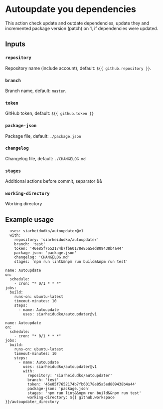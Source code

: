 # Autoupdate you dependencies

This action check update and outdate dependencies, update they and incremented package version (patch) on 1, if dependencies were updated.

## Inputs

### `repository`

Repository name (include account), default: `${{ github.repository }}`.

### `branch`

Branch name, default: `master`.

### `token`

GitHub token, default: `${{ github.token }}`

### `package-json`

Package file, default: `./package.json`

### `changelog`

Changelog file, default: `./CHANGELOG.md`

### `stages`

Additional actions before commit, separator &&

### `working-directory`

Working directory

## Example usage

```
  uses: siarheidudko/autoupdater@v1
  with:
    repository: 'siarheidudko/autoupdater'
    branch: 'test'
    token: '46e85f7652174b7fb60178e85a5ed809438b4a44'
    package-json: 'package.json'
    changelog: 'CHANGELOG.md'
    stages: 'npm run lint&&npm run build&&npm run test'
```

```
name: Autoupdate
on:
  schedule:
    - cron: "* 0/1 * * *"
jobs:
  build:
    runs-on: ubuntu-latest
    timeout-minutes: 10
    steps:
      - name: Autoupdate
        uses: siarheidudko/autoupdater@v1
```

```
name: Autoupdate
on:
  schedule:
    - cron: "* 0/1 * * *"
jobs:
  build:
    runs-on: ubuntu-latest
    timeout-minutes: 10
    steps:
      - name: Autoupdate
        uses: siarheidudko/autoupdater@v1
        with:
          repository: 'siarheidudko/autoupdater'
          branch: 'test'
          token: '46e85f7652174b7fb60178e85a5ed809438b4a44'
          package-json: 'package.json'
          stages: 'npm run lint&&npm run build&&npm run test'
          working-directory: ${{ github.workspace }}/autoupdater_directory
```
